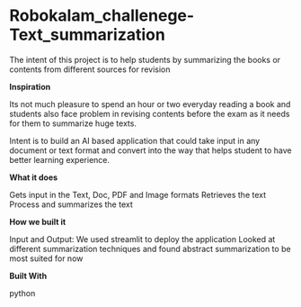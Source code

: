 # Robokalam_challenege-Text_summarization
The intent of this project is to help students by summarizing the books or contents from different sources for revision

**Inspiration**

Its not much pleasure to spend an hour or two everyday reading a book and students also face problem in revising contents before the exam as it needs for them to summarize huge texts.

Intent is to build an AI based application that could take input in any document or text format and convert into the way that helps student to have better learning experience.

**What it does**

Gets input in the Text, Doc, PDF and Image formats
Retrieves the text
Process and summarizes the text

**How we built it**

Input and Output: We used streamlit to deploy the application
Looked at different summarization techniques and found abstract summarization to be most suited for now

**Built With**

python
